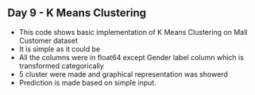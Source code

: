## Day 9 - K Means Clustering
- This code shows basic implementation of K Means Clustering on Mall Customer dataset
- It is simple as it could be
- All the columns were in float64 except Gender label column which is transformed categorically
- 5 cluster were made and graphical representation was showerd
- Prediction is made based on simple input.
